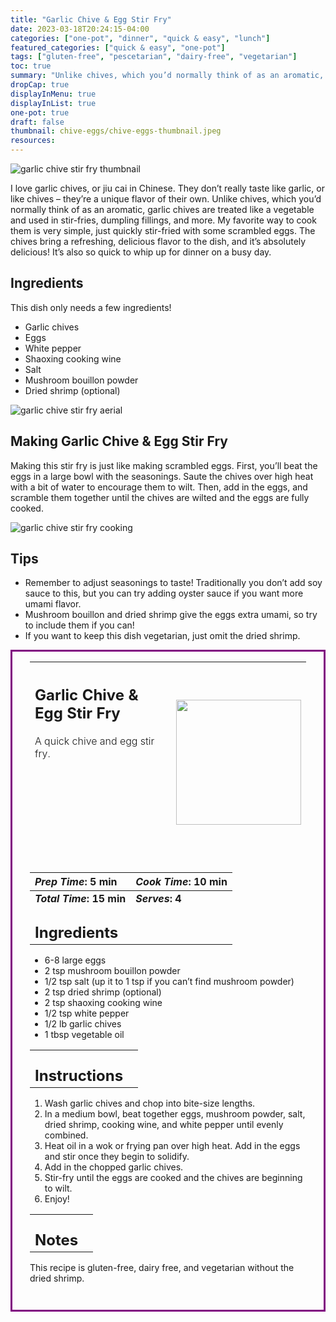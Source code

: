 ```yaml
---
title: "Garlic Chive & Egg Stir Fry"
date: 2023-03-18T20:24:15-04:00
categories: ["one-pot", "dinner", "quick & easy", "lunch"]
featured_categories: ["quick & easy", "one-pot"]
tags: ["gluten-free", "pescetarian", "dairy-free", "vegetarian"]
toc: true
summary: "Unlike chives, which you’d normally think of as an aromatic, garlic chives are treated like a vegetable and used in stir-fries, dumpling fillings, and more. My favorite way to cook them is very simple, just quickly stir-fried with some scrambled eggs. The chives bring a refreshing, delicious flavor to the dish, and it’s absolutely delicious! It’s also so quick to whip up for dinner on a busy day."
dropCap: true
displayInMenu: true
displayInList: true
one-pot: true
draft: false
thumbnail: chive-eggs/chive-eggs-thumbnail.jpeg
resources:
---
```


![garlic chive stir fry thumbnail](../../chive-eggs/chive-eggs-thumbnail.jpeg)

I love garlic chives, or jiu cai in Chinese. They don’t really taste like garlic, or like chives – they’re a unique flavor of their own. Unlike chives, which you’d normally think of as an aromatic, garlic chives are treated like a vegetable and used in stir-fries, dumpling fillings, and more. My favorite way to cook them is very simple, just quickly stir-fried with some scrambled eggs. The chives bring a refreshing, delicious flavor to the dish, and it’s absolutely delicious! It’s also so quick to whip up for dinner on a busy day.

## Ingredients

This dish only needs a few ingredients!

- Garlic chives
- Eggs
- White pepper
- Shaoxing cooking wine
- Salt
- Mushroom bouillon powder
- Dried shrimp (optional)

![garlic chive stir fry aerial](../../chive-eggs/jiucai-stir-fry.jpeg)

## Making Garlic Chive & Egg Stir Fry

Making this stir fry is just like making scrambled eggs. First, you’ll beat the eggs in a large bowl with the seasonings. Saute the chives over high heat with a bit of water to encourage them to wilt. Then, add in the eggs, and scramble them together until the chives are wilted and the eggs are fully cooked.

![garlic chive stir fry cooking](../../chive-eggs/jiucai-cooking.jpeg)

## Tips

- Remember to adjust seasonings to taste! Traditionally you don’t add soy sauce to this, but you can try adding oyster sauce if you want more umami flavor.
- Mushroom bouillon and dried shrimp give the eggs extra umami, so try to include them if you can!
- If you want to keep this dish vegetarian, just omit the dried shrimp.

<div style = "border-style: solid; border-width: 3px; border-color: purple; padding: 2em; padding-top:0em;"  id = "recipe"> 

| <div style = "margin-bottom:10em;"><h2>Garlic Chive & Egg Stir Fry</h2><p style = "font-weight: 300;">A quick chive and egg stir fry.</p></div> | <img src="../../chive-eggs/chive-eggs-thumbnail.jpeg"  width="200em" height="200em"> |
| :--- | :----: |

| _Prep Time_: 5 min  | _Cook Time_: 10 min  |
| :--- | :--- |
| **_Total Time_: 15 min** | **_Serves_: 4**  |
| <div><h2 style = "margin-top:1em; margin-bottom:0;" >Ingredients</h2></div>|   |

- 6-8 large eggs
- 2 tsp mushroom bouillon powder
- 1/2 tsp salt (up it to 1 tsp if you can’t find mushroom powder)
- 2 tsp dried shrimp (optional)
- 2 tsp shaoxing cooking wine
- 1/2 tsp white pepper
- 1/2 lb garlic chives
- 1 tbsp vegetable oil

|   |    |
| :--- | :--- |
| <div><h2 style = "margin-top:1em; margin-bottom:0;" >Instructions</h2></div>|   |

1. Wash garlic chives and chop into bite-size lengths.
2. In a medium bowl, beat together eggs, mushroom powder, salt, dried shrimp, cooking wine, and white pepper until evenly combined.
3. Heat oil in a wok or frying pan over high heat. Add in the eggs and stir once they begin to solidify.
4. Add in the chopped garlic chives.
5. Stir-fry until the eggs are cooked and the chives are beginning to wilt.
6. Enjoy!

|   |    |
| :--- | :--- |
| <div><h2 style = "margin-top:1em; margin-bottom:0;" >Notes</h2></div>|   |

This recipe is gluten-free, dairy free, and vegetarian without the dried shrimp.

</div>
